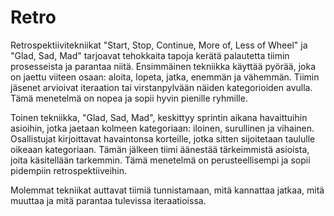 # Retro
Retrospektiivitekniikat "Start, Stop, Continue, More of, Less of Wheel" ja "Glad, Sad, Mad" tarjoavat tehokkaita tapoja kerätä palautetta tiimin prosesseista ja parantaa niitä. Ensimmäinen tekniikka käyttää pyörää, joka on jaettu viiteen osaan: aloita, lopeta, jatka, enemmän ja vähemmän. Tiimin jäsenet arvioivat iteraation tai virstanpylvään näiden kategorioiden avulla. Tämä menetelmä on nopea ja sopii hyvin pienille ryhmille.

Toinen tekniikka, "Glad, Sad, Mad", keskittyy sprintin aikana havaittuihin asioihin, jotka jaetaan kolmeen kategoriaan: iloinen, surullinen ja vihainen. Osallistujat kirjoittavat havaintonsa korteille, jotka sitten sijoitetaan taululle oikeaan kategoriaan. Tämän jälkeen tiimi äänestää tärkeimmistä asioista, joita käsitellään tarkemmin. Tämä menetelmä on perusteellisempi ja sopii pidempiin retrospektiiveihin.

Molemmat tekniikat auttavat tiimiä tunnistamaan, mitä kannattaa jatkaa, mitä muuttaa ja mitä parantaa tulevissa iteraatioissa.